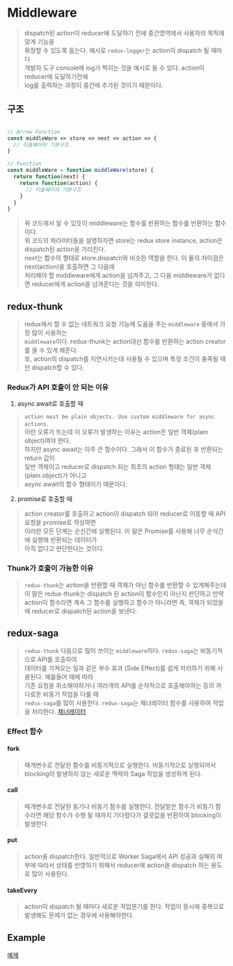# Middleware
> dispatch된 action이 reducer에 도달하기 전에 중간영역에서 사용자의 목적에 맞게 기능을  
> 확장할 수 있도록 돕는다. 예시로 `redux-logger`는 action이 dispatch 될 때마다  
> 개발자 도구 console에 log가 찍히는 것을 예시로 들 수 있다. action이 reducer에 도달하기전에  
> log를 출력하는 과정이 중간에 추가된 것이기 때문이다.

## 구조
```js

// Arrow Function
const middleWare => store => next => action => {
  // 미들웨어의 기본구조
}

// Function
const middleWare = function middleWare(store) {
  return function(next) {
    return function(action) {
      // 미들웨어의 기본구조
    }
  }
}
```
> 위 코드에서 알 수 있듯이 middleware는 함수를 반환하는 함수를 반환하는 함수이다.  
> 위 코드의 파라미터들을 설명하자면 store는 redux store instance, action은 dispatch된 action을 가리킨다.  
> next는 함수의 형태로 store.dispatch와 비슷한 역할을 한다. 이 둘의 차이점은 next(action)을 호출하면 그 다음에  
> 처리해야 할 middleware에게 action을 넘겨주고, 그 다음 middleware가 없다면 reducer에게 action을
> 넘겨준다는 것을 의미한다.  

## redux-thunk
> redux에서 할 수 없는 네트워크 요청 기능에 도움을 주는 `middleware` 중에서 가장 많이 사용하는  
> `middleware`이다. redux-thunk는 action대신 함수를 반환하는 action creator를 쓸 수 있게 해준다.  
> 또, action의 dispatch를 지연시키는데 사용될 수 있으며 특정 조건이 충족될 때만 dispatch할 수 있다.

### Redux가 API 호출이 안 되는 이유
1. async await로 호출할 때
> `action must be plain objects. Use custom middleware for async actions`.  
> 이런 오류가 뜨는데 이 오류가 발생하는 이유는 action은 일반 객체(plain object)여야 한다.  
> 하지만 async await는 아주 큰 함수이다. 그래서 이 함수가 종료된 후 반환되는 return 값이  
> 일반 객체이고 reducer로 dispatch 되는 최초의 action 형태는 일반 객체(plain object)가 아니고  
> async await의 함수 형태이기 때문이다.

2. promise로 호출할 때
> action creator를 호출하고 action이 dispatch 되어 reducer로 이동할 때 API요청을 promise로 작성하면  
> 이러한 모든 단계는 순신간에 실행된다. 이 말은 Promise를 사용해 너무 순식간에 실행돼 반환되는 데이터가  
> 아직 없다고 판단한다는 것이다.

### Thunk가 호출이 가능한 이유
> `redux-thunk`는 action을 반환할 때 객체가 아닌 함수를 반환할 수 있게해주는데 이 말은 redux-thunk는
> dispatch 된 action이 함수인지 아닌지 판단하고 만약 action이 함수라면 계속 그 함수를 실행하고 함수가 아니라면
> 즉, 객체가 되었을 때 reducer로 dispatch된 action을 보낸다.

## redux-saga
> `redux-thunk` 다음으로 많이 쓰이는 `middleware`이다. `redux-saga`는 비동기적으로 API를 호출하여  
> 데이터를 가져오는 일과 같은 부수 효과 (Side Effect)를 쉽게 처리하기 위해 사용된다. 예를들어 때에 따라  
> 기존 요청을 취소해야하거나 여러개의 API를 순차적으로 호출해야하는 등의 까다로운 비동기 작업을 다룰 때  
> `redux-saga`를 많이 사용한다. `redux-saga`는 제너레이터 함수를 사용하여 작업을 처리한다. [제너레이터](/JAVASCRIPT/generator.md)

### Effect 함수

#### fork
> 매개변수로 전달된 함수를 비동기적으로 실행한다. 비동기적으로 실행되어서
> blocking이 발생하지 않는 새로운 맥략의 Saga 작업을 생성하게 된다.

#### call
> 매개변수로 전달된 동기나 비동기 함수를 실행한다. 전달받은 함수가 비동기 함수라면
> 해당 함수가 수행 될 때까지 기다렸다가 결괏값을 반환하여 blocking이 발생한다.

#### put
> action을 dispatch한다. 일반적으로 Worker Saga에서 API 성공과 실패의 여부에 따라서
> 상태를 반영하기 위해서 reducer에 action을 dispatch 하는 용도로 많이 사용된다.

#### takeEvery
> action이 dispatch 될 때마다 새로운 작업분기를 한다. 작업이 동시에 중복으로 발생해도
> 문제가 없는 경우에 사용해야한다.


## Example
[예제](https://github.com/likegitman/Redux-Middleware-practice)
